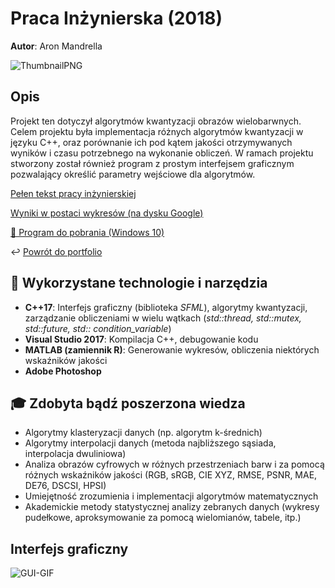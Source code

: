 # Praca Inżynierska (2018)

**Autor**: Aron Mandrella

![ThumbnailPNG](https://raw.githubusercontent.com/aronmandrella/PracaInzynierska/main/GitHub_Thumbnail.png)

## Opis
Projekt ten dotyczył algorytmów kwantyzacji obrazów wielobarwnych. Celem projektu była implementacja różnych algorytmów kwantyzacji w języku C++, oraz porównanie ich pod kątem jakości otrzymywanych wyników i czasu potrzebnego na wykonanie obliczeń. W ramach projektu stworzony został również program z prostym interfejsem graficznym pozwalający określić parametry wejściowe dla algorytmów.

[Pełen tekst pracy inżynierskiej]( https://github.com/aronmandrella/PracaInzynierska/blob/main/AMandrella%20-%20Praca%20In%C5%BCynierska.pdf)

[Wyniki w postaci wykresów (na dysku Google)]( https://drive.google.com/drive/folders/1Vtz8GABDCrWPLk_FXwrDxCHjYdSvlFe3?usp=sharing)

[💾 Program do pobrania (Windows 10)](https://github.com/aronmandrella/PracaInzynierska/releases/tag/1.0)

↩️ [Powrót do portfolio](https://github.com/aronmandrella/portfolio#spis-tre%C5%9Bci)

## 🧰 Wykorzystane technologie i narzędzia
* **C++17**: Interfejs graficzny (biblioteka *SFML*), algorytmy kwantyzacji, zarządzanie obliczeniami w wielu wątkach (*std::thread, std::mutex, std::future, std:: condition_variable*)
* **Visual Studio 2017**: Kompilacja C++, debugowanie kodu
* **MATLAB (zamiennik R)**: Generowanie wykresów, obliczenia niektórych wskaźników jakości
* **Adobe Photoshop**
## 🎓 Zdobyta bądź poszerzona wiedza
* Algorytmy klasteryzacji danych (np. algorytm k-średnich)
* Algorytmy interpolacji danych (metoda najbliższego sąsiada, interpolacja dwuliniowa)
* Analiza obrazów cyfrowych w różnych przestrzeniach barw i za pomocą różnych wskaźników jakości (RGB, sRGB, CIE XYZ, RMSE, PSNR, MAE, DE76, DSCSI, HPSI)
* Umiejętność zrozumienia i implementacji algorytmów matematycznych
* Akademickie metody statystycznej analizy zebranych danych (wykresy pudełkowe, aproksymowanie za pomocą wielomianów, tabele, itp.)

## Interfejs graficzny
![GUI-GIF](https://raw.githubusercontent.com/aronmandrella/PracaInzynierska/main/GUI_wide.PNG)
